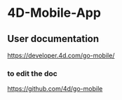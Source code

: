 # 4D-Mobile-App

## User documentation

https://developer.4d.com/go-mobile/

### to edit the doc

https://github.com/4d/go-mobile
